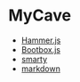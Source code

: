 # MyCave
* [Hammer.js](http://hammerjs.github.io/)
* [Bootbox.js](http://bootboxjs.com/)
* [smarty](http://www.smarty.net/docs/en/)
* [markdown](https://daringfireball.net/projects/markdown/syntax)